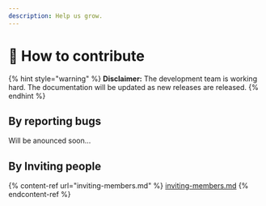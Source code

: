 ```yaml
---
description: Help us grow.
---
```


# 💁 How to contribute

{% hint style="warning" %}
**Disclaimer:** The development team is working hard. The documentation will be updated as new releases are released.
{% endhint %}

## By reporting bugs

Will be anounced soon...

## By Inviting people

{% content-ref url="inviting-members.md" %}
[inviting-members.md](inviting-members.md)
{% endcontent-ref %}
